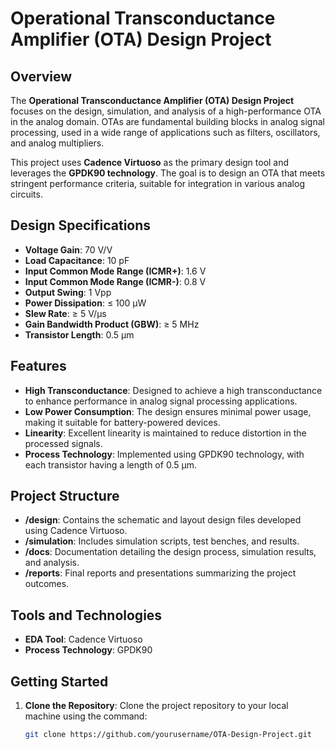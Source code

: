 # Operational Transconductance Amplifier (OTA) Design Project

## Overview

The **Operational Transconductance Amplifier (OTA) Design Project** focuses on the design, simulation, and analysis of a high-performance OTA in the analog domain. OTAs are fundamental building blocks in analog signal processing, used in a wide range of applications such as filters, oscillators, and analog multipliers.

This project uses **Cadence Virtuoso** as the primary design tool and leverages the **GPDK90 technology**. The goal is to design an OTA that meets stringent performance criteria, suitable for integration in various analog circuits.

## Design Specifications

- **Voltage Gain**: 70 V/V
- **Load Capacitance**: 10 pF
- **Input Common Mode Range (ICMR+)**: 1.6 V
- **Input Common Mode Range (ICMR-)**: 0.8 V
- **Output Swing**: 1 Vpp
- **Power Dissipation**: ≤ 100 µW
- **Slew Rate**: ≥ 5 V/µs
- **Gain Bandwidth Product (GBW)**: ≥ 5 MHz
- **Transistor Length**: 0.5 µm

## Features

- **High Transconductance**: Designed to achieve a high transconductance to enhance performance in analog signal processing applications.
- **Low Power Consumption**: The design ensures minimal power usage, making it suitable for battery-powered devices.
- **Linearity**: Excellent linearity is maintained to reduce distortion in the processed signals.
- **Process Technology**: Implemented using GPDK90 technology, with each transistor having a length of 0.5 µm.

## Project Structure

- **/design**: Contains the schematic and layout design files developed using Cadence Virtuoso.
- **/simulation**: Includes simulation scripts, test benches, and results.
- **/docs**: Documentation detailing the design process, simulation results, and analysis.
- **/reports**: Final reports and presentations summarizing the project outcomes.

## Tools and Technologies

- **EDA Tool**: Cadence Virtuoso
- **Process Technology**: GPDK90

## Getting Started

1. **Clone the Repository**: Clone the project repository to your local machine using the command:
   ```bash
   git clone https://github.com/yourusername/OTA-Design-Project.git
